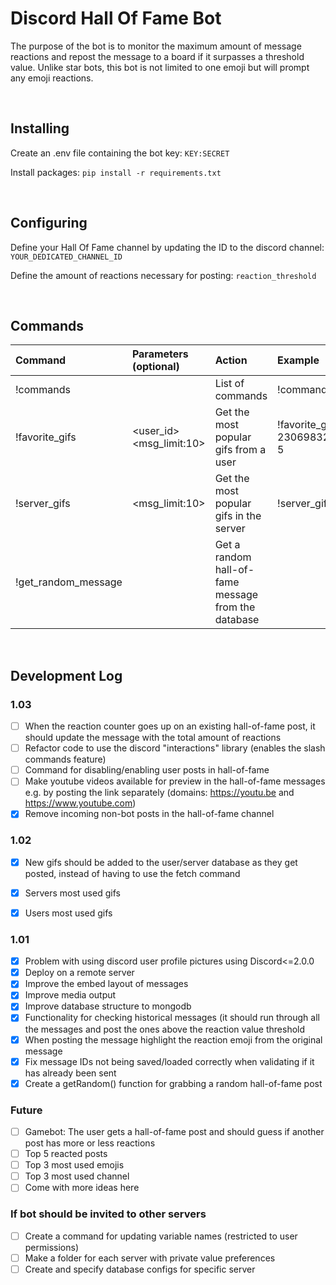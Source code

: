 # Discord Hall Of Fame Bot
The purpose of the bot is to monitor the maximum amount of message reactions and repost the message to a board if it surpasses a threshold value. Unlike star bots, this bot is not limited to one emoji but will prompt any emoji reactions.

<br>

## Installing
Create an .env file containing the bot key:
```KEY:SECRET```

Install packages:
```pip install -r requirements.txt```

<br>

## Configuring
Define your Hall Of Fame channel by updating the ID to the discord channel: ```YOUR_DEDICATED_CHANNEL_ID```

Define the amount of reactions necessary for posting: ```reaction_threshold```

<br>

## Commands

| Command | Parameters (optional) | Action | Example |
| :------------- |:-------------|:-------------|:-------------|
| !commands | | List of commands | !commands |
| !favorite_gifs | <user_id> \<msg_limit:10> | Get the most popular gifs from a user | !favorite_gifs 230698327589650432 5 |
| !server_gifs | \<msg_limit:10> | Get the most popular gifs in the server | !server_gifs 7 |
| !get_random_message | | Get a random hall-of-fame message from the database |


<br>


## Development Log


### 1.03
- [ ] When the reaction counter goes up on an existing hall-of-fame post, it should update the message with the total amount of reactions
- [ ] Refactor code to use the discord "interactions" library (enables the slash commands feature)
- [ ] Command for disabling/enabling user posts in hall-of-fame
- [ ] Make youtube videos available for preview in the hall-of-fame messages e.g. by posting the link separately (domains: https://youtu.be and https://www.youtube.com)
- [x] Remove incoming non-bot posts in the hall-of-fame channel

### 1.02
- [x] New gifs should be added to the user/server database as they get posted, instead of having to use the fetch command
- [x] Servers most used gifs
- [x] Users most used gifs


### 1.01
- [x] Problem with using discord user profile pictures using Discord<=2.0.0
- [x] Deploy on a remote server
- [x] Improve the embed layout of messages
- [x] Improve media output
- [x] Improve database structure to mongodb
- [x] Functionality for checking historical messages (it should run through all the messages and post the ones above the reaction value threshold
- [x] When posting the message highlight the reaction emoji from the original message
- [x] Fix message IDs not being saved/loaded correctly when validating if it has already been sent
- [x] Create a getRandom() function for grabbing a random hall-of-fame post

### Future
- [ ] Gamebot: The user gets a hall-of-fame post and should guess if another post has more or less reactions
- [ ] Top 5 reacted posts
- [ ] Top 3 most used emojis
- [ ] Top 3 most used channel
- [ ] Come with more ideas here

### If bot should be invited to other servers
- [ ] Create a command for updating variable names (restricted to user permissions)
- [ ] Make a folder for each server with private value preferences
- [ ] Create and specify database configs for specific server
